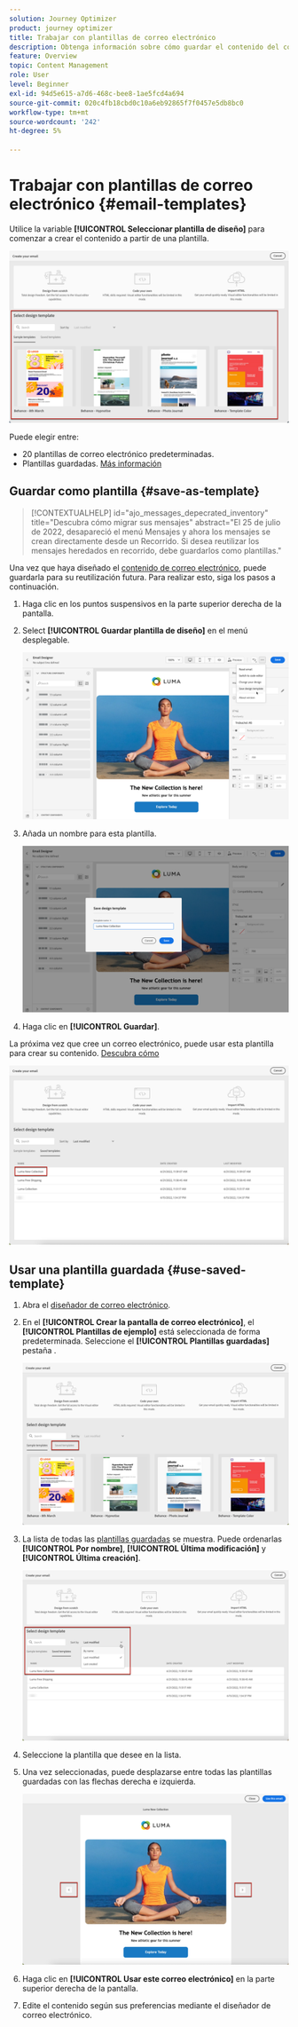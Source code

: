 ```yaml
---
solution: Journey Optimizer
product: journey optimizer
title: Trabajar con plantillas de correo electrónico
description: Obtenga información sobre cómo guardar el contenido del correo electrónico como plantilla y reutilizarlo en Journey Optimizer
feature: Overview
topic: Content Management
role: User
level: Beginner
exl-id: 94d5e615-a7d6-468c-bee8-1ae5fcd4a694
source-git-commit: 020c4fb18cbd0c10a6eb92865f7f0457e5db8bc0
workflow-type: tm+mt
source-wordcount: '242'
ht-degree: 5%

---
```


# Trabajar con plantillas de correo electrónico {#email-templates}

Utilice la variable **[!UICONTROL Seleccionar plantilla de diseño]** para comenzar a crear el contenido a partir de una plantilla.

![](assets/email_designer-templates.png)

Puede elegir entre:
* 20 plantillas de correo electrónico predeterminadas.
* Plantillas guardadas. [Más información](#use-saved-template)

## Guardar como plantilla {#save-as-template}

>[!CONTEXTUALHELP]
>id="ajo_messages_depecrated_inventory"
>title="Descubra cómo migrar sus mensajes"
>abstract="El 25 de julio de 2022, desapareció el menú Mensajes y ahora los mensajes se crean directamente desde un Recorrido. Si desea reutilizar los mensajes heredados en recorrido, debe guardarlos como plantillas."

Una vez que haya diseñado el [contenido de correo electrónico](get-started-email-design.md), puede guardarla para su reutilización futura. Para realizar esto, siga los pasos a continuación.

1. Haga clic en los puntos suspensivos en la parte superior derecha de la pantalla.

1. Select **[!UICONTROL Guardar plantilla de diseño]** en el menú desplegable.

   ![](assets/email_designer-save-template.png)

1. Añada un nombre para esta plantilla.

   ![](assets/email_designer-template-name.png)

1. Haga clic en **[!UICONTROL Guardar]**.

La próxima vez que cree un correo electrónico, puede usar esta plantilla para crear su contenido. [Descubra cómo](#use-saved-template)

![](assets/email_designer-saved-template.png)

## Usar una plantilla guardada {#use-saved-template}

1. Abra el [diseñador de correo electrónico](content-from-scratch.md).

1. En el **[!UICONTROL Crear la pantalla de correo electrónico]**, el **[!UICONTROL Plantillas de ejemplo]** está seleccionada de forma predeterminada. Seleccione el **[!UICONTROL Plantillas guardadas]** pestaña .

   ![](assets/email_designer-saved-templates-tab.png)

1. La lista de todas las [plantillas guardadas](#save-as-template) se muestra. Puede ordenarlas **[!UICONTROL Por nombre]**, **[!UICONTROL Última modificación]** y **[!UICONTROL Última creación]**.

   ![](assets/email_designer-saved-templates.png)

1. Seleccione la plantilla que desee en la lista.

1. Una vez seleccionadas, puede desplazarse entre todas las plantillas guardadas con las flechas derecha e izquierda.

   ![](assets/email_designer-saved-templates-navigate.png)

1. Haga clic en **[!UICONTROL Usar este correo electrónico]** en la parte superior derecha de la pantalla.

1. Edite el contenido según sus preferencias mediante el diseñador de correo electrónico.
